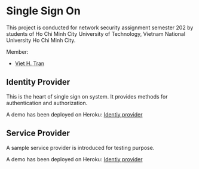 # Single Sign On
This project is conducted for network security assignment semester 202 by students of Ho Chi Minh City University of Technology, Vietnam National University Ho Chi Minh City.

Member:
* [Viet H. Tran](https://github.com/HoangViet144)

## Identity Provider
This is the heart of single sign on system. It provides methods for authentication and authorization. 

A demo has been deployed on Heroku: [Identiy provider](https://sso-service.herokuapp.com/)

## Service Provider
A sample service provider is introduced for testing purpose.

A demo has been deployed on Heroku: [Identiy provider](https://serviceprovider.herokuapp.com/)
